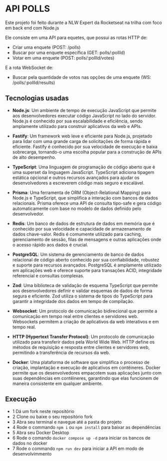 # API POLLS
Este projeto foi feito durante a NLW Expert da Rocketseat na trilha com foco em back end com Node.js

Ele consiste em uma API para equetes, que possui as rotas HTTP de:
- Criar uma enquete (POST: /polls)
- Buscar por uma enquete específica (GET: polls/:pollId)
- Votar em uma enquete (POST: polls/:pollId/votes)

E a rota WebSocket de:
- Buscar pela quantidade de votos nas opções de uma enquete (WS: /polls/:pollId/results)

## Tecnologias usadas
- **Node.js**:
Um ambiente de tempo de execução JavaScript que permite aos desenvolvedores executar código JavaScript no lado do servidor. Node.js é conhecido por sua escalabilidade e eficiência, sendo amplamente utilizado para construir aplicativos da web e APIs.

- **Fastify**:
Um framework web leve e eficiente para Node.js, projetado para lidar com uma grande carga de solicitações de forma rápida e eficiente. Fastify é conhecido por sua velocidade de execução e baixa sobrecarga, tornando-o uma escolha popular para a construção de APIs de alto desempenho.

- **TypeScript**:
Uma linguagem de programação de código aberto que é uma superset da linguagem JavaScript. TypeScript adiciona tipagem estática opcional e outros recursos avançados para ajudar os desenvolvedores a escreverem código mais seguro e escalável.

- **Prisma**:
Uma ferramenta de ORM (Object-Relational Mapping) para Node.js e TypeScript, que simplifica a interação com bancos de dados relacionais. Prisma oferece uma API de consulta tipo-safe e gera código automaticamente com base no modelo de dados definido pelo desenvolvedor.

- **Redis**:
Um banco de dados de estrutura de dados em memória que é conhecido por sua velocidade e capacidade de armazenamento de dados chave-valor. Redis é comumente utilizado para caching, gerenciamento de sessão, filas de mensagens e outras aplicações onde o acesso rápido aos dados é crucial.

- **PostgreSQL**:
Um sistema de gerenciamento de banco de dados relacional de código aberto conhecido por sua confiabilidade, robustez e suporte para recursos avançados. PostgreSQL é amplamente utilizado em aplicações web e oferece suporte para transações ACID, integridade referencial e consultas complexas.

- **Zod**:
Uma biblioteca de validação de esquema TypeScript que permite aos desenvolvedores definir e validar esquemas de dados de forma segura e eficiente. Zod utiliza o sistema de tipos do TypeScript para garantir a integridade dos dados em tempo de compilação.

- **Websocket**:
Um protocolo de comunicação bidirecional que permite a comunicação em tempo real entre clientes e servidores web. Websockets permitem a criação de aplicativos da web interativos e em tempo real.

- **HTTP (Hypertext Transfer Protocol)**:
Um protocolo de comunicação utilizado para transferir dados pela World Wide Web. HTTP define os métodos de requisição e resposta entre clientes e servidores web, permitindo a transferência de recursos da web.

- **Docker**:
Uma plataforma de software que simplifica o processo de criação, implantação e execução de aplicativos em contêineres. Docker permite que os desenvolvedores empacotem suas aplicações junto com suas dependências em contêineres, garantindo que elas funcionem de maneira consistente em qualquer ambiente.

## Execução
- 1 Dá um fork neste repositório
- 2 Clone ou baixe o seu repositório fork
- 3 Abra seu terminal e navegue até a pasta do projeto
- 4 Rode o commando `npm i` ou `npm install` para baixar as dependências
- 5 Abra seu Docker Desktop
- 6 Rode o comando `docker compose up -d` para iniciar os bancos de dados no docker
- 7 Rode o commando `npm run dev` para iniciar a API em modo de desenvolvimmento
